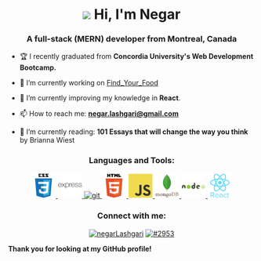 <h1 align="center"><img src="https://raw.githubusercontent.com/MartinHeinz/MartinHeinz/master/wave.gif" width="30px"> Hi, I'm Negar</h1>
<h3 align="center">A full-stack (MERN) developer from Montreal, Canada</h3>

- 🏆 I recently graduated from **Concordia University's Web Development Bootcamp.**

- 🔭 I’m currently working on [Find_Your_Food](https://github.com/Negar-La/Find-your-Food)

- 🌱 I’m currently improving my knowledge in **React**.

- 📫 How to reach me: **negar.lashgari@gmail.com**

- 📔 I’m currently reading: **101 Essays that will change the way you think** by  Brianna Wiest

<h3 align="center">Languages and Tools:</h3>
<p align="center"> <a href="https://www.w3schools.com/css/" target="_blank" rel="noreferrer"> <img src="https://raw.githubusercontent.com/devicons/devicon/master/icons/css3/css3-original-wordmark.svg" alt="css3" width="50" height="50"/> </a> <a href="https://expressjs.com" target="_blank" rel="noreferrer"> <img src="https://raw.githubusercontent.com/devicons/devicon/master/icons/express/express-original-wordmark.svg" alt="express" width="50" height="50"/> </a> <a href="https://git-scm.com/" target="_blank" rel="noreferrer"> <img src="https://www.vectorlogo.zone/logos/git-scm/git-scm-icon.svg" alt="git" width="50" height="50"/> </a> <a href="https://html.spec.whatwg.org/multipage/" target="_blank" rel="noreferrer"> <img src="https://raw.githubusercontent.com/devicons/devicon/master/icons/html5/html5-original-wordmark.svg" alt="html5" width="50" height="50"/> </a> <a href="https://developer.mozilla.org/en-US/docs/Web/JavaScript" target="_blank" rel="noreferrer"> <img src="https://raw.githubusercontent.com/devicons/devicon/master/icons/javascript/javascript-original.svg" alt="javascript" width="50" height="50"/> </a> <a href="https://www.mongodb.com/" target="_blank" rel="noreferrer"> <img src="https://raw.githubusercontent.com/devicons/devicon/master/icons/mongodb/mongodb-original-wordmark.svg" alt="mongodb" width="50" height="50"/> </a> <a href="https://nodejs.org" target="_blank" rel="noreferrer"> <img src="https://raw.githubusercontent.com/devicons/devicon/master/icons/nodejs/nodejs-original-wordmark.svg" alt="nodejs" width="50" height="50"/> </a> <a href="https://reactjs.org/" target="_blank" rel="noreferrer"> <img src="https://raw.githubusercontent.com/devicons/devicon/master/icons/react/react-original-wordmark.svg" alt="react" width="50" height="50"/> </a> </p>

<h3 align="center">Connect with me:</h3>
<p align="center">
<a href="https://www.linkedin.com/in/negarlashgari/" target="blank"><img align="center" src="https://raw.githubusercontent.com/rahuldkjain/github-profile-readme-generator/master/src/images/icons/Social/linked-in-alt.svg" alt="negarLashgari" height="30" width="30" /></a>
<a href="https://discord.gg/#2953" target="blank"><img align="center" src="https://raw.githubusercontent.com/rahuldkjain/github-profile-readme-generator/master/src/images/icons/Social/discord.svg" alt="#2953" height="30" width="30" /></a>
</p>


**Thank you for looking at my GitHub profile!**
